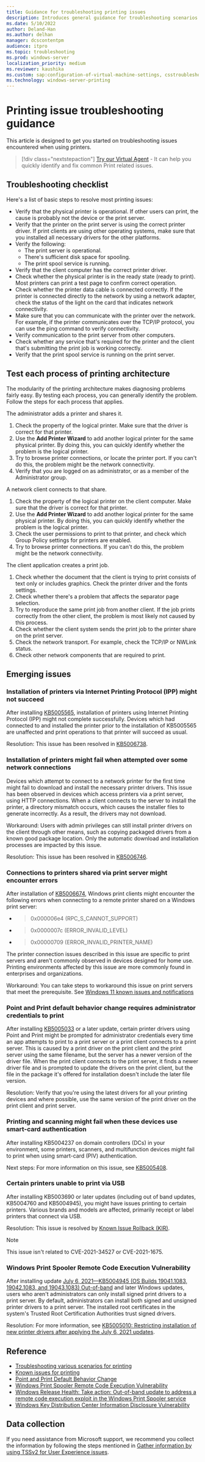 ```yaml
---
title: Guidance for troubleshooting printing issues
description: Introduces general guidance for troubleshooting scenarios related to printers.
ms.date: 5/10/2022
author: Deland-Han
ms.author: delhan
manager: dcscontentpm
audience: itpro
ms.topic: troubleshooting
ms.prod: windows-server
localization_priority: medium
ms.reviewer: kaushika
ms.custom: sap:configuration-of-virtual-machine-settings, csstroubleshoot
ms.technology: windows-server-printing
---
```

# Printing issue troubleshooting guidance

This article is designed to get you started on troubleshooting issues encountered when using printers.

> [!div class="nextstepaction"]
> <a href="https://vsa.services.microsoft.com/v1.0/?partnerId=7d74cf73-5217-4008-833f-87a1a278f2cb&flowId=DMC&initialQuery=31806275" target='_blank'>Try our Virtual Agent</a> - It can help you quickly identify and fix common Print related issues.

## Troubleshooting checklist

Here's a list of basic steps to resolve most printing issues:

- Verify that the physical printer is operational. If other users can print, the cause is probably not the device or the print server.
- Verify that the printer on the print server is using the correct printer driver. If print clients are using other operating systems, make sure that you installed all necessary drivers for the other platforms.
- Verify the following:
  - The print server is operational.
  - There's sufficient disk space for spooling.
  - The print spool service is running.
- Verify that the client computer has the correct printer driver.
- Check whether the physical printer is in the ready state (ready to print). Most printers can print a test page to confirm correct operation.
- Check whether the printer data cable is connected correctly. If the printer is connected directly to the network by using a network adapter, check the status of the light on the card that indicates network connectivity.
- Make sure that you can communicate with the printer over the network. For example, if the printer communicates over the TCP/IP protocol, you can use the ping command to verify connectivity.
- Verify communication to the print server from other computers.
- Check whether any service that's required for the printer and the client that's submitting the print job is working correctly.
- Verify that the print spool service is running on the print server.

## Test each process of printing architecture

The modularity of the printing architecture makes diagnosing problems fairly easy. By testing each process, you can generally identify the problem. Follow the steps for each process that applies.

The administrator adds a printer and shares it.

1. Check the property of the logical printer. Make sure that the driver is correct for that printer.
2. Use the **Add Printer Wizard** to add another logical printer for the same physical printer. By doing this, you can quickly identify whether the problem is the logical printer.
3. Try to browse printer connections, or locate the printer port. If you can't do this, the problem might be the network connectivity.
4. Verify that you are logged on as administrator, or as a member of the Administrator group.

A network client connects to that share.

1. Check the property of the logical printer on the client computer. Make sure that the driver is correct for that printer.
2. Use the **Add Printer Wizard** to add another logical printer for the same physical printer. By doing this, you can quickly identify whether the problem is the logical printer.
3. Check the user permissions to print to that printer, and check which Group Policy settings for printers are enabled.
4. Try to browse printer connections. If you can't do this, the problem might be the network connectivity.

The client application creates a print job.

1. Check whether the document that the client is trying to print consists of text only or includes graphics. Check the printer driver and the fonts settings.
2. Check whether there's a problem that affects the separator page selection.
3. Try to reproduce the same print job from another client. If the job prints correctly from the other client, the problem is most likely not caused by this process.
4. Check whether the client system sends the print job to the printer share on the print server.
5. Check the network transport. For example, check the TCP/IP or NWLink status.
6. Check other network components that are required to print.

## Emerging issues

### Installation of printers via Internet Printing Protocol (IPP) might not succeed

After installing [KB5005565](https://support.microsoft.com/help/5005565), installation of printers using Internet Printing Protocol (IPP) might not complete successfully. Devices which had connected to and installed the printer prior to the installation of KB5005565 are unaffected and print operations to that printer will succeed as usual.

Resolution: This issue has been resolved in [KB5006738](https://support.microsoft.com/help/5006738).

### Installation of printers might fail when attempted over some network connections

Devices which attempt to connect to a network printer for the first time might fail to download and install the necessary printer drivers.
This issue has been observed in devices which access printers via a print server, using HTTP connections. When a client connects to the server to install the printer, a directory mismatch occurs, which causes the installer files to generate incorrectly. As a result, the drivers may not download.

Workaround: Users with admin privileges can still install printer drivers on the client through other means, such as copying packaged drivers from a known good package location. Only the automatic download and installation processes are impacted by this issue.

Resolution: This issue has been resolved in [KB5006746](https://support.microsoft.com/help/5006746).

### Connections to printers shared via print server might encounter errors

After installation of [KB5006674](https://support.microsoft.com/help/5006674), Windows print clients might encounter the following errors when connecting to a remote printer shared on a Windows print server:

- > 0x000006e4 (RPC_S_CANNOT_SUPPORT)
- > 0x0000007c (ERROR_INVALID_LEVEL)
- > 0x00000709 (ERROR_INVALID_PRINTER_NAME)

The printer connection issues described in this issue are specific to print servers and aren't commonly observed in devices designed for home use. Printing environments affected by this issue are more commonly found in enterprises and organizations.

Workaround: You can take steps to workaround this issue on print servers that meet the prerequisite. See [Windows 11 known issues and notifications](/windows/release-health/status-windows-11-21h2#2737msgdesc)

### Point and Print default behavior change requires administrator credentials to print

After installing [KB5005033](https://support.microsoft.com/topic/kb5005652-manage-new-point-and-print-default-driver-installation-behavior-cve-2021-34481-873642bf-2634-49c5-a23b-6d8e9a302872) or a later update, certain printer drivers using Point and Print might be prompted for administrator credentials every time an app attempts to print to a print server or a print client connects to a print server. This is caused by a print driver on the print client and the print server using the same filename, but the server has a newer version of the driver file. When the print client connects to the print server, it finds a newer driver file and is prompted to update the drivers on the print client, but the file in the package it's offered for installation doesn't include the later file version. 

Resolution: Verify that you're using the latest drivers for all your printing devices and where possible, use the same version of the print driver on the print client and print server.

### Printing and scanning might fail when these devices use smart-card authentication

After installing KB5004237 on domain controllers (DCs) in your environment, some printers, scanners, and multifunction devices might fail to print when using smart-card (PIV) authentication.

Next steps: For more information on this issue, see [KB5005408](https://support.microsoft.com/topic/kb5005408-smart-card-authentication-might-cause-print-and-scan-failures-514f0bc5-ecde-4e5e-8c5a-2a776d7fb89a).

### Certain printers unable to print via USB

After installing KB5003690 or later updates (including out of band updates, KB5004760 and KB5004945), you might have issues printing to certain printers. Various brands and models are affected, primarily receipt or label printers that connect via USB.

Resolution: This issue is resolved by [Known Issue Rollback (KIR)](https://techcommunity.microsoft.com/t5/windows-it-pro-blog/known-issue-rollback-helping-you-keep-windows-devices-protected/ba-p/2176831).

> [!Note]
> This issue isn't related to CVE-2021-34527 or CVE-2021-1675.

### Windows Print Spooler Remote Code Execution Vulnerability

After installing update [July 6, 2021—KB5004945 (OS Builds 19041.1083, 19042.1083, and 19043.1083) Out-of-band](https://support.microsoft.com/topic/july-6-2021-kb5004945-os-builds-19041-1083-19042-1083-and-19043-1083-out-of-band-44b34928-0a71-4473-aa22-ecf3b83eed0e) and later Windows updates, users who aren't administrators can only install signed print drivers to a print server. By default, administrators can install both signed and unsigned printer drivers to a print server. The installed root certificates in the system's Trusted Root Certification Authorities trust signed drivers.

Resolution: For more information, see [KB5005010: Restricting installation of new printer drivers after applying the July 6, 2021 updates](https://support.microsoft.com/topic/kb5005010-restricting-installation-of-new-printer-drivers-after-applying-the-july-6-2021-updates-31b91c02-05bc-4ada-a7ea-183b129578a7).

## Reference

- [Troubleshooting various scenarios for printing](troubleshoot-printing-scenarios.md)
- [Known issues for printing](troubleshoot-printing-known-issues.md)
- [Point and Print Default Behavior Change](https://msrc.microsoft.com/blog/2021/08/point-and-print-default-behavior-change/)
- [Windows Print Spooler Remote Code Execution Vulnerability](https://msrc.microsoft.com/update-guide/vulnerability/CVE-2021-34527)
- [Windows Release Health: Take action: Out-of-band update to address a remote code execution exploit in the Windows Print Spooler service](/windows/release-health/windows-message-center#1646)
- [Windows Key Distribution Center Information Disclosure Vulnerability](https://msrc.microsoft.com/update-guide/vulnerability/CVE-2021-33764)

## Data collection

If you need assistance from Microsoft support, we recommend you collect the information by following the steps mentioned in [Gather information by using TSSv2 for User Experience issues](../../windows-client/windows-troubleshooters/gather-information-using-tssv2-user-experience.md#printing).
